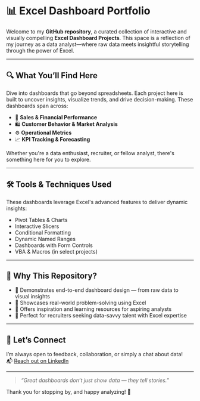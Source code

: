 # 📊 Excel Dashboard Portfolio

Welcome to my **GitHub repository**, a curated collection of interactive and visually compelling **Excel Dashboard Projects**. This space is a reflection of my journey as a data analyst—where raw data meets insightful storytelling through the power of Excel.

---

## 🔍 What You’ll Find Here

Dive into dashboards that go beyond spreadsheets. Each project here is built to uncover insights, visualize trends, and drive decision-making. These dashboards span across:

- 💼 **Sales & Financial Performance**
- 🛍️ **Customer Behavior & Market Analysis**
- ⚙️ **Operational Metrics**
- 📈 **KPI Tracking & Forecasting**

Whether you're a data enthusiast, recruiter, or fellow analyst, there's something here for you to explore.

---

## 🛠️ Tools & Techniques Used

These dashboards leverage Excel's advanced features to deliver dynamic insights:

- Pivot Tables & Charts  
- Interactive Slicers  
- Conditional Formatting  
- Dynamic Named Ranges  
- Dashboards with Form Controls  
- VBA & Macros (in select projects)

---

## 🌟 Why This Repository?

- 📌 Demonstrates end-to-end dashboard design — from raw data to visual insights
- 📌 Showcases real-world problem-solving using Excel
- 📌 Offers inspiration and learning resources for aspiring analysts
- 📌 Perfect for recruiters seeking data-savvy talent with Excel expertise

---

## 🤝 Let’s Connect

I’m always open to feedback, collaboration, or simply a chat about data!  
📬 [Reach out on LinkedIn](https://www.linkedin.com/in/padmach-behera)

---

> _“Great dashboards don’t just show data — they tell stories.”_

Thank you for stopping by, and happy analyzing! 🚀
